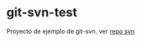# git-svn-test
Proyecto de ejemplo de git-svn.
ver [repo svn](https://riouxsvn.com/repository/?name=svnhelloworld)
